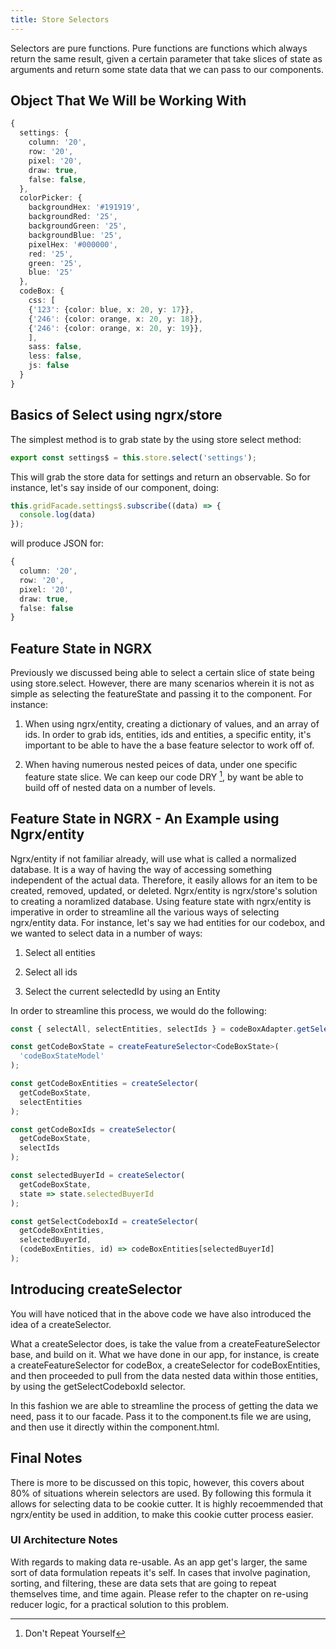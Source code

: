 ```yaml
---
title: Store Selectors
---
```


Selectors are pure functions. Pure functions are functions which always
return the same result, given a certain parameter that take slices of
state as arguments and return some state data that we can pass to our
components.

Object That We Will be Working With
-----------------------------------

```ts
{
  settings: {
    column: '20',
    row: '20',
    pixel: '20',
    draw: true,
    false: false,
  },
  colorPicker: {
    backgroundHex: '#191919',
    backgroundRed: '25',
    backgroundGreen: '25',
    backgroundBlue: '25',
    pixelHex: '#000000',
    red: '25',
    green: '25',
    blue: '25'
  },
  codeBox: {
    css: [
    {'123': {color: blue, x: 20, y: 17}},
    {'246': {color: orange, x: 20, y: 18}},
    {'246': {color: orange, x: 20, y: 19}},
    ],
    sass: false,
    less: false,
    js: false
  }
}
```

Basics of Select using ngrx/store
---------------------------------

The simplest method is to grab state by the using store select method:

```ts
export const settings$ = this.store.select('settings');
```

This will grab the store data for settings and return an observable. So
for instance, let's say inside of our component, doing:

```ts
this.gridFacade.settings$.subscribe((data) => {
  console.log(data)
});
```    

will produce JSON for:

```ts
{
  column: '20',
  row: '20',
  pixel: '20',
  draw: true,
  false: false
}
```

 Feature State in NGRX 
----------------------

Previously we discussed being able to select a certain slice of state
being using store.select. However, there are many scenarios wherein it
is not as simple as selecting the featureState and passing it to the
component. For instance:

1.  When using ngrx/entity, creating a dictionary of values, and an
    array of ids. In order to grab ids, entities, ids and entities, a
    specific entity, it's important to be able to have the a base
    feature selector to work off of.

2.  When having numerous nested peices of data, under one specific
    feature state slice. We can keep our code DRY [^1], by want be able
    to build off of nested data on a number of levels.

 Feature State in NGRX - An Example using Ngrx/entity
----------------------------------------------------

Ngrx/entity if not familiar already, will use what is called a
normalized database. It is a way of having the way of accessing
something independent of the actual data. Therefore, it easily allows
for an item to be created, removed, updated, or deleted. Ngrx/entity is
ngrx/store's solution to creating a noramlized database. Using feature
state with ngrx/entity is imperative in order to streamline all the
various ways of selecting ngrx/entity data. For instance, let's say we
had entities for our codebox, and we wanted to select data in a number
of ways:

1.  Select all entities

2.  Select all ids

3.  Select the current selectedId by using an Entity

In order to streamline this process, we would do the following:


```ts
const { selectAll, selectEntities, selectIds } = codeBoxAdapter.getSelectors();

const getCodeBoxState = createFeatureSelector<CodeBoxState>(
  'codeBoxStateModel'
);

const getCodeBoxEntities = createSelector(
  getCodeBoxState,
  selectEntities
);

const getCodeBoxIds = createSelector(
  getCodeBoxState,
  selectIds
);

const selectedBuyerId = createSelector(
  getCodeBoxState,
  state => state.selectedBuyerId
);

const getSelectCodeboxId = createSelector(
  getCodeBoxEntities,
  selectedBuyerId,
  (codeBoxEntities, id) => codeBoxEntities[selectedBuyerId]
);
```

Introducing createSelector
--------------------------

You will have noticed that in the above code we have also introduced the
idea of a createSelector.

What a createSelector does, is take the value from a
createFeatureSelector base, and build on it. What we have done in our
app, for instance, is create a createFeatureSelector for codeBox, a
createSelector for codeBoxEntities, and then proceeded to pull from the
data nested data within those entities, by using the getSelectCodeboxId
selector.

In this fashion we are able to streamline the process of getting the
data we need, pass it to our facade. Pass it to the component.ts file we
are using, and then use it directly within the component.html.

Final Notes
-----------

There is more to be discussed on this topic, however, this covers about
80% of situations wherein selectors are used. By following this formula
it allows for selecting data to be cookie cutter. It is highly
recoemmended that ngrx/entity be used in addition, to make this cookie
cutter process easier.

### UI Architecture Notes

With regards to making data re-usable. As an app get's larger, the same
sort of data formulation repeats it's self. In cases that involve
pagination, sorting, and filtering, these are data sets that are going
to repeat themselves time, and time again. Please refer to the chapter
on re-using reducer logic, for a practical solution to this problem.

[^1]: Don't Repeat Yourself
